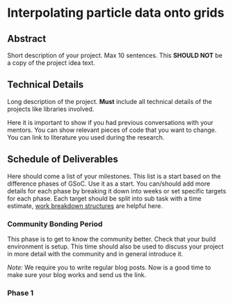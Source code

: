 #  Interpolating particle data onto grids 

## Abstract

Short description of your project. Max 10 sentences. This **SHOULD NOT** be a
copy of the project idea text.

## Technical Details

Long description of the project. **Must** include all technical details of the
projects like libraries involved.

Here it is important to show if you had previous conversations with your
mentors. You can show relevant pieces of code that you want to change. You can
link to literature you used during the research.

## Schedule of Deliverables

Here should come a list of your milestones. This list is a start based on the
difference phases of GSoC. Use it as a start. You can/should add more details
for each phase by breaking it down into weeks or set specific targets for each
phase. Each target should be split into sub task with a time estimate, [work
breakdown structures][wbs] are helpful here.

### **Community Bonding Period**

This phase is to get to know the community better. Check that your build
environment is setup. This time should also be used to discuss your project in
more detail with the community and in general introduce it. 

*Note:* We require you to write regular blog posts. Now is a good time to make
sure your blog works and send us the link.

### **Phase 1**

Delieverables

### **Phase 2**

Delieverables

### **Final Week**

At this stage you should finish up your project. At this stage you should make
sure that you have code submitted to your organization. Our criteria to mark
your project as a success is to submit code before the end of GSoC.

## Development Experience

Do you have code on github? Can you show previous contributions to other projects?
Did you do other code related projects or university courses?

## Other Experiences


## Why this project?

Why you want to do this project?

## Appendix
### *1. Personal Details*
  * Name: Abhishek Singh
  * Degree Program: Master's in Computer Science
  * University: University of Massachusetts, Amherst
  * Phone: +1 413-824-1385
  * Email: abhisheksing@umass.edu
  * GitHub: https://github.com/git-abhishek
  * LinkedIn: https://www.linkedin.com/in/asingh690/
  
### *2. Relevant Programming Skills*
  * Python, Java, C/C++
  * Git and GitHub
  * Cython (Beginner)
  
### *3. Work Experience*
   * Software Robotics Corp. (Junior Platform Engineer, 4 months)
   * Citi Bank (Applicaiton Developer Supervisor, 30 months)
   * Amazon (SDE Intern, 5 months)
  
For detailed information, please feel free to take a look at my [resume](https://github.com/git-abhishek/gsoc-2018/blob/master/Abhishek_Singh_Resume.pdf).
  
[wbs]: https://en.wikipedia.org/wiki/Work_breakdown_structure
